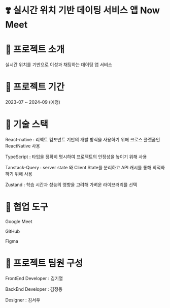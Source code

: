 # ❣️ 실시간 위치 기반 데이팅 서비스 앱 Now Meet


# 🔶 프로젝트 소개
실시간 위치를 기반으로 이성과 채팅하는 데이팅 앱 서비스

# 🔶 프로젝트 기간
2023-07 ~ 2024-09 (예정)

# 🔶 기술 스택
React-native : 리액트 컴포넌트 기반의 개발 방식을 사용하기 위해 크로스 플랫폼인 ReactNative 사용

TypeScript : 타입을 정확히 명시하여 프로젝트의 안정성을 높이기 위해 사용

Tanstack-Query : server state 와 Client State를 분리하고 API 캐시를 통해 최적화하기 위해 사용

Zustand : 학습 시간과 성능의 영향을 고려해 가벼운 라이브러리를 선택

# 🔶 협업 도구
Google Meet

GitHub

Figma

# 🔶 프로젝트 팀원 구성
FrontEnd Developer : 김기열

BackEnd Developer : 김정동

Designer : 김서우



